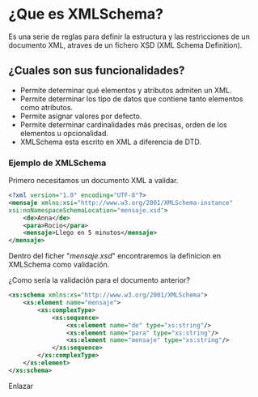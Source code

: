 # ¿Que es XMLSchema?
Es una serie de reglas para definir la estructura y las restricciones de un documento XML, atraves de un fichero XSD (XML Schema Definition).
## ¿Cuales son sus funcionalidades?
* Permite determinar qué elementos y atributos admiten un XML.
* Permite determinar los tipo de datos que contiene tanto elementos como atributos.
* Permite asignar valores por defecto.
* Permite determinar cardinalidades más precisas, orden de los elementos u opcionalidad.
* XMLSchema esta escrito en XML a diferencia de DTD.

### **Ejemplo de XMLSchema**

Primero necesitamos un documento XML a validar.

```XML
<?xml version="1.0" encoding="UTF-8"?>
<mensaje xmlns:xsi="http://www.w3.org/2001/XMLSchema-instance"
xsi:noNamespaceSchemaLocation="mensaje.xsd">
    <de>Anna</de>
    <para>Rocio</para>
    <mensaje>Llego en 5 minutos</mensaje>
</mensaje>
```
Dentro del ficher "*mensaje.xsd*" encontraremos la definicion en XMLSchema como validación.

¿Como sería la validación para el documento anterior?

```XML
<xs:schema xmlns:xs="http://www.w3.org/2001/XMLSchema">
    <xs:element name="mensaje">
        <xs:complexType>
            <xs:sequence>
                <xs:element name="de" type="xs:string"/>
                <xs:element name="para" type="xs:string"/>
                <xs:element name="mensaje" type="xs:string"/>
            </xs:sequence>
        </xs:complexType>
    </xs:element>
</xs:schema>
```
Enlazar